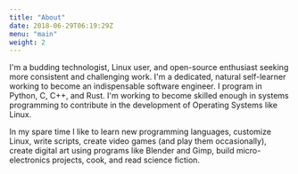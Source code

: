 ```yaml
---
title: "About"
date: 2018-06-29T06:19:29Z
menu: "main"
weight: 2
---
```


I'm a budding technologist, Linux user, and open-source enthusiast seeking more consistent and challenging work. I'm a dedicated, natural self-learner working to become an indispensable software engineer. I program in Python, C, C++, and Rust. I'm working to become skilled enough in systems programming to contribute in the development of Operating Systems like Linux.

In my spare time I like to learn new programming languages, customize Linux, write scripts, create video games (and play them occasionally), create digital art using programs like Blender and Gimp, build micro-electronics projects, cook, and read science fiction.

